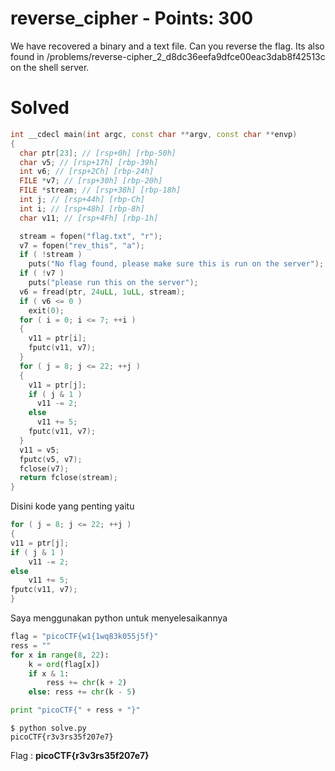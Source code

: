 # reverse_cipher - Points: 300
We have recovered a binary and a text file. Can you reverse the flag. Its also found in /problems/reverse-cipher_2_d8dc36eefa9dfce00eac3dab8f42513c on the shell server.
# Solved
```cpp
int __cdecl main(int argc, const char **argv, const char **envp)
{
  char ptr[23]; // [rsp+0h] [rbp-50h]
  char v5; // [rsp+17h] [rbp-39h]
  int v6; // [rsp+2Ch] [rbp-24h]
  FILE *v7; // [rsp+30h] [rbp-20h]
  FILE *stream; // [rsp+38h] [rbp-18h]
  int j; // [rsp+44h] [rbp-Ch]
  int i; // [rsp+48h] [rbp-8h]
  char v11; // [rsp+4Fh] [rbp-1h]

  stream = fopen("flag.txt", "r");
  v7 = fopen("rev_this", "a");
  if ( !stream )
    puts("No flag found, please make sure this is run on the server");
  if ( !v7 )
    puts("please run this on the server");
  v6 = fread(ptr, 24uLL, 1uLL, stream);
  if ( v6 <= 0 )
    exit(0);
  for ( i = 0; i <= 7; ++i )
  {
    v11 = ptr[i];
    fputc(v11, v7);
  }
  for ( j = 8; j <= 22; ++j )
  {
    v11 = ptr[j];
    if ( j & 1 )
      v11 -= 2;
    else
      v11 += 5;
    fputc(v11, v7);
  }
  v11 = v5;
  fputc(v5, v7);
  fclose(v7);
  return fclose(stream);
}
```
Disini kode yang penting yaitu
```cpp
for ( j = 8; j <= 22; ++j )
{
v11 = ptr[j];
if ( j & 1 )
    v11 -= 2;
else
    v11 += 5;
fputc(v11, v7);
}
```
Saya menggunakan python untuk menyelesaikannya
```python
flag = "picoCTF{w1{1wq83k055j5f}"
ress = ""
for x in range(8, 22):
    k = ord(flag[x])
    if x & 1:
        ress += chr(k + 2)
    else: ress += chr(k - 5)

print "picoCTF{" + ress + "}"
```
```console
$ python solve.py
picoCTF{r3v3rs35f207e7}
```
Flag : <b>picoCTF{r3v3rs35f207e7}</b>